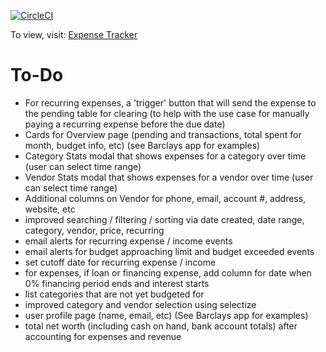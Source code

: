 [![CircleCI](https://circleci.com/gh/bdfinlayson/expense_tracker.svg?style=svg)](https://circleci.com/gh/bdfinlayson/expense_tracker)

To view, visit: [Expense Tracker](http://dazzling-kenai-fjords-69846.herokuapp.com/)

# To-Do
* For recurring expenses, a 'trigger' button that will send the expense to the pending table for clearing (to help with the use case for manually paying a recurring expense before the due date)
* Cards for Overview page (pending and transactions, total spent for month, budget info, etc) (see Barclays app for examples)
* Category Stats modal that shows expenses for a category over time (user can select time range)
* Vendor Stats modal that shows expenses for a vendor over time (user can select time range)
* Additional columns on Vendor for phone, email, account #, address, website, etc
* improved searching / filtering / sorting via date created, date range, category, vendor, price, recurring
* email alerts for recurring expense / income events
* email alerts for budget approaching limit and budget exceeded events
* set cutoff date for recurring expense / income
* for expenses, if loan or financing expense, add column for date when 0% financing period ends and interest starts
* list categories that are not yet budgeted for
* improved category and vendor selection using selectize
* user profile page (name, email, etc) (See Barclays app for examples)
* total net worth (including cash on hand, bank account totals) after accounting for expenses and revenue
